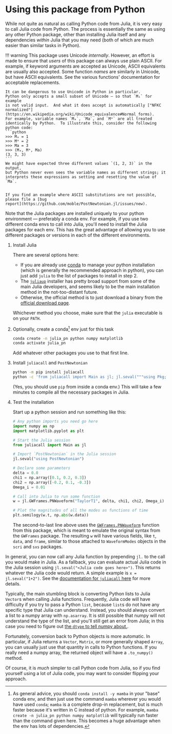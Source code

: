 # Using this package from Python

While not quite as natural as calling Python code from Julia, it is very easy
to call Julia code from Python.  The process is essentially the same as using
any other Python package, other than installing Julia itself and any
dependencies *within* Julia that you may need (both of which are much easier
than similar tasks in Python).

!!! warning
    This package uses Unicode *internally*.  However, an effort is made to
    ensure that *users* of this package can always use plain ASCII.  For
    example, if keyword arguments are accepted as Unicode, ASCII equivalents
    are usually also accepted.  Some function *names* are similarly in
    Unicode, but have ASCII equivalents.  See the various functions'
    documentation for acceptable replacements.
    

    It can be dangerous to use Unicode in Python in particular.  
    Python only accepts a small subset of Unicode — so that `M₁` for example
    is not valid input.  And what it does accept is automatically ["NFKC
    normalized"](https://en.wikipedia.org/wiki/Unicode_equivalence#Normal_forms).
    For example, variable names `Mₐ`, `Ma`, and `Mᵃ` are all treated
    identically by Python.  To illustrate this, consider the following
    python code:
    ```python
    >>> Mₐ = 1
    >>> Mᵃ = 2
    >>> Ma = 3
    >>> (Mₐ, Mᵃ, Ma)
    (3, 3, 3)
    ```
    We might have expected three different values `(1, 2, 3)` in the output,
    but Python never even sees the variable names as different strings; it
    interprets these expressions as setting and resetting the value of `Ma`.
    
    
    If you find an example where ASCII substitutions are not possible,
    please file a [bug
    report](https://github.com/moble/PostNewtonian.jl/issues/new).

Note that the Julia packages are installed uniquely to your python environment —
preferably a conda env.  For example, if you use two different conda envs to
call into Julia, you'll need to install the Julia packages for each env.  This
has the great advantage of allowing you to use different packages or versions in
each of the different environments.

1. Install Julia

   There are several options here:

   * If you are already use [conda](https://conda.io/) to manage your python
     installation (which is generally the recommended approach in python), you
     can just add `julia` to the list of packages to install in step 2.
   * The [`juliaup`](https://github.com/JuliaLang/juliaup) installer has pretty
     broad support from some of the main Julia developers, and seems likely to
     be the main installation method in the not-too-distant future.
   * Otherwise, the official method is to just download a binary from the
     [official download page](https://julialang.org/downloads/).
   
   Whichever method you choose, make sure that the `julia` executable is on your
   `PATH`.
   
2. Optionally, create a conda[^1] env just for this task
   ```bash
   conda create -n julia_pn python numpy matplotlib
   conda activate julia_pn
   ```
   Add whatever other packages you use to that first line.

3. Install `juliacall` and `PostNewtonian`
   ```bash
   python -m pip install juliacall
   python -c 'from juliacall import Main as jl; jl.seval("""using Pkg; Pkg.add("PostNewtonian")""")'
   ```
   (Yes, you should use `pip` from inside a conda env.)  This will take a few
   minutes to compile all the necessary packages in Julia.

4. Test the installation
   
   Start up a python session and run something like this:
   ```python
   # Any python imports you need go here
   import numpy as np
   import matplotlib.pyplot as plt

   # Start the Julia session
   from juliacall import Main as jl

   # Import `PostNewtonian` in the Julia session
   jl.seval("using PostNewtonian")

   # Declare some parameters
   delta = 0.0
   chi1 = np.array([0.1, 0.2, 0.3])
   chi2 = np.array([-0.2, 0.1, -0.3])
   Omega_i = 0.01

   # Call into Julia to run some function
   w = jl.GWFrames.PNWaveform("TaylorT1", delta, chi1, chi2, Omega_i)

   # Plot the magnitudes of all the modes as functions of time
   plt.semilogy(w.t, np.abs(w.data))
   ```
   The second-to-last line above uses the [`GWFrames.PNWaveform`](@ref) function
   from this package, which is meant to emulate the original syntax from the
   `GWFrames` package.  The resulting `w` will have various fields, like `t`,
   `data`, and `frame`, similar to those attached to `WaveformModes` objects in
   the `scri` and `sxs` packages.

In general, you can now call any Julia function by prepending `jl.` to the call
you would make in Julia.  As a fallback, you can evaluate actual Julia code in
the Julia session using `jl.seval("<Julia code goes here>")`.  This returns
whatever the Julia code would return.  A simple example is `x =
jl.seval("1+2")`.  See the [documentation for `juliacall`
here](https://github.com/cjdoris/PythonCall.jl#readme) for more details.

Typically, the main stumbling block is converting Python lists to Julia
`Vector`s when calling Julia functions.  Frequently, Julia code will have
difficulty if you try to pass a Python `list`, because `list`s do not have any
specific type that Julia can understand.  Instead, you should always convert a
list to a numpy array with `np.asarray`.  It is still possible that numpy will
not understand the type of the list, and you'll still get an error from Julia;
in this case you need to figure out [the `dtype` to tell numpy
about.](https://numpy.org/doc/stable/reference/generated/numpy.asarray.html).

Fortunately, conversion back to Python objects is more automatic.  In
particular, if Julia returns a `Vector`, `Matrix`, or more generally shaped
`Array`, you can usually just use that quantity in calls to Python functions.
If you really need a numpy array, the returned object will have a `.to_numpy()`
method.

Of course, it is *much* simpler to call Python code from Julia, so if you find
yourself using a lot of Julia code, you may want to consider flipping your
approach.


[^1]: As general advice, you should `conda install -y mamba` in your "base"
      conda env, and then just use the command `mamba` wherever you would have
      used `conda`; `mamba` is a complete drop-in replacement, but is much
      faster because it's written in C instead of python.  For example, `mamba
      create -n julia_pn python numpy matplotlib` will typically run faster than
      the command given here.  This becomes a huge advantage when the env has
      lots of dependencies.

